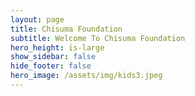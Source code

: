 ```yaml
---
layout: page
title: Chisuma Foundation
subtitle: Welcome To Chisuma Foundation
hero_height: is-large
show_sidebar: false
hide_footer: false
hero_image: /assets/img/kids3.jpeg
---
```

